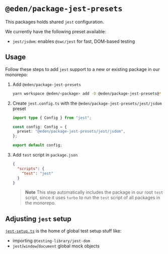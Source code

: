 # `@eden/package-jest-presets`

This packages holds shared `jest` configuration.

We currently have the following preset available:

- `jest/jsdom`: enables `@swc/jest` for fast, DOM-based testing

## Usage

Follow these steps to add `jest` support to a new or existing package in our monorepo:

1. Add `@eden/package-jest-presets`

   ```sh
   yarn workspace @eden/<package> add -D @eden/package-jest-presets@*
   ```

1. Create `jest.config.ts` with the `@eden/package-jest-presets/jest/jsdom` preset

   ```ts
   import type { Config } from "jest";

   const config: Config = {
     preset: "@eden/package-jest-presets/jest/jsdom",
   };

   export default config;
   ```

1. Add `test` script in `package.json`

   ```json
   {
     "scripts": {
       "test": "jest"
     }
   }
   ```

   > **Note**
   > This step automatically includes the package in our root `test` script, since it uses `turbo` to run the `test` script of all packages in the monorepo.

## Adjusting `jest` setup

[`jest-setup.ts`](./jest/jsdom/jest-setup.ts) is the home of global test setup stuff like:

- importing `@testing-library/jest-dom`
- `jest`/`window`/`document` global mock objects
